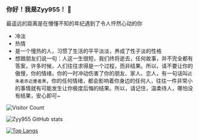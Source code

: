 ### 你好！我是Zyy955！ 👋

最遥远的距离是在懵懂不知的年纪遇到了令人怦然心动的你

- 冷淡
- 热情
- 是一个慢热的人，习惯了生活的平平淡淡，养成了性子淡的性格
- 想跟朋友们说一句：人这一生很短，我们终将逝去，任何故事，并不完全都有答案，许多时候，人们往往求得是一个过程，而非结果。所以，请不要让你的傲慢，你的情绪，你的一时冲动伤害了你的朋友、家人、恋人，有一句话叫`近朱者赤近墨者黑`，你的任何情绪，都会影响着你身边的任何人，往往一件非常小的事情就有可能发生让你极度后悔的结果。所以，请记住，温柔待人，哪怕没有结果，安心即可~

![Visitor Count](https://profile-counter.glitch.me/Zyy955/count.svg)

![Zyy955 GitHub stats](https://github-readme-stats.vercel.app/api?username=Zyy955&show_icons=true&theme=tokyonight)

[![Top Langs](https://github-readme-stats.vercel.app/api/top-langs/?username=Zyy955)](https://github.com/Zyy955/github-readme-stats)
